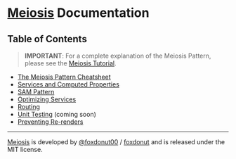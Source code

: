# [Meiosis](https://meiosis.js.org) Documentation

## Table of Contents

> **IMPORTANT**: For a complete explanation of the Meiosis Pattern,
please see the [Meiosis Tutorial](https://meiosis.js.org/tutorial/toc.html).

- [The Meiosis Pattern Cheatsheet](the-meiosis-pattern.html)
- [Services and Computed Properties](services.html)
- [SAM Pattern](sam-pattern.html)
- [Optimizing Services](optimizing-services.html)
- [Routing](routing.html)
- [Unit Testing](unit-testing.html) (coming soon)
- [Preventing Re-renders](preventing-re-renders.html)

-----

[Meiosis](https://meiosis.js.org) is developed by [@foxdonut00](http://twitter.com/foxdonut00) / [foxdonut](https://github.com/foxdonut) and is released under the MIT license.
